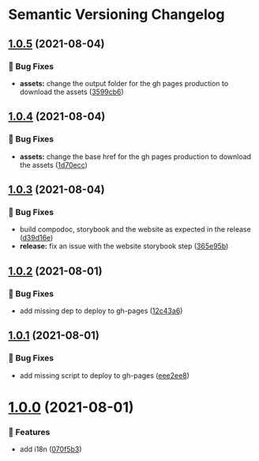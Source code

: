 # Semantic Versioning Changelog

## [1.0.5](https://github.com/Sonia-corporation/ngx-achievements/compare/1.0.4...1.0.5) (2021-08-04)


### :bug: Bug Fixes

* **assets:** change the output folder for the gh pages production to download the assets ([3599cb6](https://github.com/Sonia-corporation/ngx-achievements/commit/3599cb698469c2df618941a6d966333138d3d1a9))

## [1.0.4](https://github.com/Sonia-corporation/ngx-achievements/compare/1.0.3...1.0.4) (2021-08-04)


### :bug: Bug Fixes

* **assets:** change the base href for the gh pages production to download the assets ([1d70ecc](https://github.com/Sonia-corporation/ngx-achievements/commit/1d70ecc46ba757bf82feaae1290151bffeb4a22a))

## [1.0.3](https://github.com/Sonia-corporation/ngx-achievements/compare/1.0.2...1.0.3) (2021-08-04)


### :bug: Bug Fixes

* build compodoc, storybook and the website as expected in the release ([d39d16e](https://github.com/Sonia-corporation/ngx-achievements/commit/d39d16e78de78006a106d0a2522392a82450ae1d))
* **release:** fix an issue with the website storybook step ([365e95b](https://github.com/Sonia-corporation/ngx-achievements/commit/365e95bee0b7a0e21917ff84bd646cf1061a717a))

## [1.0.2](https://github.com/Sonia-corporation/ngx-achievements/compare/1.0.1...1.0.2) (2021-08-01)


### :bug: Bug Fixes

* add missing dep to deploy to gh-pages ([12c43a6](https://github.com/Sonia-corporation/ngx-achievements/commit/12c43a6cfd2baa21a0571ed657cfc05bacb5dd45))

## [1.0.1](https://github.com/Sonia-corporation/ngx-achievements/compare/1.0.0...1.0.1) (2021-08-01)


### :bug: Bug Fixes

* add missing script to deploy to gh-pages ([eee2ee8](https://github.com/Sonia-corporation/ngx-achievements/commit/eee2ee8ceaee5b6f08674e0dbe7f72d7a76ef0a9))

# [1.0.0](https://github.com/Sonia-corporation/ngx-achievements/compare/...1.0.0) (2021-08-01)


### :rocket: Features

* add i18n ([070f5b3](https://github.com/Sonia-corporation/ngx-achievements/commit/070f5b3cf97d3220f63e2e60fad26cc35e0dd049))

